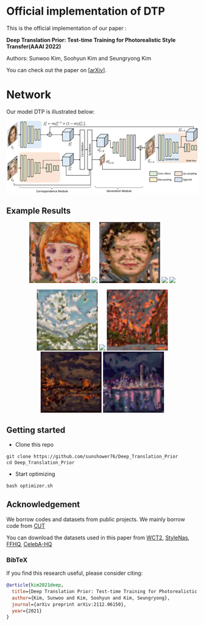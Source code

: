 # Official implementation of DTP

This is the official implementation of our paper :

**Deep Translation Prior: Test-time Training for Photorealistic Style Transfer(AAAI 2022)**

Authors: Sunwoo Kim, Soohyun Kim and Seungryong Kim

You can check out the paper on [[arXiv](https://arxiv.org/abs/2112.06150)].

# Network

Our model DTP is illustrated below:

![alt text](/images/network.png)

## Example Results
<p align="center">
  <img src="images/gif/result1.gif" width="160px"/> <img src="images/gif/result2.gif" width="160px"/> <img src="images/gif/result4.gif" width="160px"/> <img src="images/gif/result5.gif" width="160px"/> <img src="images/gif/result6.gif" width="160px"/>
</p>

<p align="center"><img src="images/gif/presult1.gif" width="160px"/> <img src="images/gif/presult3.gif" width="160px"/> <img src="images/gif/presult5.gif" width="160px"/> <img src="images/gif/presult6.gif" width="160px"/> <img src="images/gif/presult7.gif" width="160px"/>
</p>

## Getting started
- Clone this repo
```
git clone https://github.com/sunshower76/Deep_Translation_Prior
cd Deep_Translation_Prior
```

- Start optimizing
```
bash optimizer.sh
```

## Acknowledgement
We borrow codes and datasets from public projects. We mainly borrow code from  [CUT](https://github.com/taesungp/contrastive-unpaired-translation)

You can download the datasets used in this paper from [WCT2](https://github.com/clovaai/WCT2), [StyleNas](https://github.com/pkuanjie/StyleNAS),  [FFHQ](https://github.com/NVlabs/ffhq-dataset), [CelebA-HQ](https://github.com/tkarras/progressive_growing_of_gans)

### BibTeX
If you find this research useful, please consider citing:
````BibTeX
@article{kim2021deep,
  title={Deep Translation Prior: Test-time Training for Photorealistic Style Transfer},
  author={Kim, Sunwoo and Kim, Soohyun and Kim, Seungryong},
  journal={arXiv preprint arXiv:2112.06150},
  year={2021}
}
````







